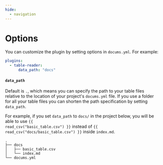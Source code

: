 ```yaml
---
hide:
  - navigation
---
```


# Options

You can customize the plugin by setting options in `docums.yml`. For example:

```yml
plugins:
  - table-reader:
      data_path: "docs"
```

#### `data_path`

Default is `.`, which means you can specify the path to your table files relative to the location of your project's `docums.yml` file. If you use a folder for all your table files you can shorten the path specification by setting `data_path`.

For example, if you set `data_path` to `docs/` in the project below, you will be able to use <code>\{\{ read_csv("basic_table.csv") \}\}</code> instead of <code>\{\{ read_csv("docs/basic_table.csv") \}\}</code> inside `index.md`.

```nohighlight
.
├── docs
│   ├── basic_table.csv
│   └── index.md
└── docums.yml
```

